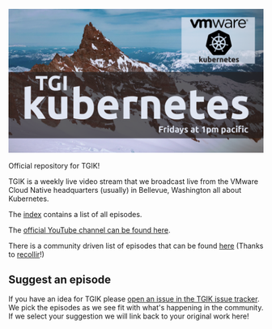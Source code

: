 <p align="center"><img src="tgik-repo.png" width="750"></p>


Official repository for TGIK!

TGIK is a weekly live video stream that we broadcast live from the VMware Cloud Native headquarters (usually) in Bellevue, Washington all about Kubernetes.

The [index](playlist.md) contains a list of all episodes.

The [official YouTube channel can be found here](https://tgik.io).

There is a community driven list of episodes that can be found [here](https://github.com/recollir/tgik-playlist) (Thanks to [recollir](https://github.com/recollir)!)

## Suggest an episode

If you have an idea for TGIK please [open an issue in the TGIK issue tracker](https://github.com/heptio/tgik/issues/new).
We pick the episodes as we see fit with what's happening in the community.
If we select your suggestion we will link back to your original work here!

